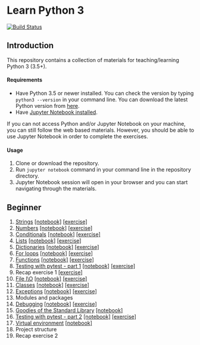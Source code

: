 # Learn Python 3

[![Build Status](https://travis-ci.org/jerry-git/learn-python3.svg?branch=master)](https://travis-ci.org/jerry-git/learn-python3)

## Introduction

This repository contains a collection of materials for teaching/learning Python 3 (3.5+).

#### Requirements
* Have Python 3.5 or newer installed. You can check the version by typing `python3 --version` in your command line. You can download the latest Python version from [here](https://www.python.org/downloads/).
* Have [Jupyter Notebook installed](http://jupyter.readthedocs.io/en/latest/install.html).

If you can not access Python and/or Jupyter Notebook on your machine, you can still follow the web based materials. However, you should be able to use Jupyter Notebook in order to complete the exercises.

#### Usage

1. Clone or download the repository.
2. Run `jupyter notebook` command in your command line in the repository directory.
3. Jupyter Notebook session will open in your browser and you can start navigating through the materials.


## Beginner
1. [Strings](http://htmlpreview.github.com/?https://github.com/jerry-git/learn-python3/blob/master/notebooks/beginner/html/strings.html) [[notebook]](https://github.com/jerry-git/learn-python3/blob/master/notebooks/beginner/strings.ipynb) [[exercise]](https://github.com/jerry-git/learn-python3/blob/master/notebooks/beginner/exercises/strings_exercise.ipynb)
1. [Numbers](http://htmlpreview.github.com/?https://github.com/jerry-git/learn-python3/blob/master/notebooks/beginner/html/numbers.html) [[notebook]](https://github.com/jerry-git/learn-python3/blob/master/notebooks/beginner/numbers.ipynb) [[exercise]](https://github.com/jerry-git/learn-python3/blob/master/notebooks/beginner/exercises/numbers_exercise.ipynb)
1. [Conditionals](http://htmlpreview.github.com/?https://github.com/jerry-git/learn-python3/blob/master/notebooks/beginner/html/conditionals.html) [[notebook]](https://github.com/jerry-git/learn-python3/blob/master/notebooks/beginner/conditionals.ipynb) [[exercise]](https://github.com/jerry-git/learn-python3/blob/master/notebooks/beginner/exercises/conditionals_exercise.ipynb)
1. [Lists](http://htmlpreview.github.com/?https://github.com/jerry-git/learn-python3/blob/master/notebooks/beginner/html/lists.html) [[notebook]](https://github.com/jerry-git/learn-python3/blob/master/notebooks/beginner/lists.ipynb) [[exercise]](https://github.com/jerry-git/learn-python3/blob/master/notebooks/beginner/exercises/lists_exercise.ipynb)
1. [Dictionaries](http://htmlpreview.github.com/?https://github.com/jerry-git/learn-python3/blob/master/notebooks/beginner/html/dictionaries.html) [[notebook]](https://github.com/jerry-git/learn-python3/blob/master/notebooks/beginner/dictionaries.ipynb) [[exercise]](https://github.com/jerry-git/learn-python3/blob/master/notebooks/beginner/exercises/dictionaries_exercise.ipynb)
1. [For loops](http://htmlpreview.github.com/?https://github.com/jerry-git/learn-python3/blob/master/notebooks/beginner/html/for_loops.html) [[notebook]](https://github.com/jerry-git/learn-python3/blob/master/notebooks/beginner/for_loops.ipynb) [[exercise]](https://github.com/jerry-git/learn-python3/blob/master/notebooks/beginner/exercises/for_loops_exercise.ipynb)
1. [Functions](http://htmlpreview.github.com/?https://github.com/jerry-git/learn-python3/blob/master/notebooks/beginner/html/functions.html) [[notebook]](https://github.com/jerry-git/learn-python3/blob/master/notebooks/beginner/functions.ipynb) [[exercise]](https://github.com/jerry-git/learn-python3/blob/master/notebooks/beginner/exercises/functions_exercise.ipynb)
1. [Testing with pytest - part 1](http://htmlpreview.github.com/?https://github.com/jerry-git/learn-python3/blob/master/notebooks/beginner/html/testing1.html) [[notebook]](https://github.com/jerry-git/learn-python3/blob/master/notebooks/beginner/testing1.ipynb) [[exercise]](https://github.com/jerry-git/learn-python3/blob/master/notebooks/beginner/exercises/testing1_exercise.ipynb)
1. Recap exercise 1 [[exercise]](https://github.com/jerry-git/learn-python3/blob/master/notebooks/beginner/exercises/recap1_exercise.ipynb)
1. [File I\O](http://htmlpreview.github.com/?https://github.com/jerry-git/learn-python3/blob/master/notebooks/beginner/html/file_io.html) [[notebook]](https://github.com/jerry-git/learn-python3/blob/master/notebooks/beginner/file_io.ipynb) [[exercise]](https://github.com/jerry-git/learn-python3/blob/master/notebooks/beginner/exercises/file_io_exercise.ipynb)
1. [Classes](http://htmlpreview.github.com/?https://github.com/jerry-git/learn-python3/blob/master/notebooks/beginner/html/classes.html) [[notebook]](https://github.com/jerry-git/learn-python3/blob/master/notebooks/beginner/classes.ipynb) [[exercise]](https://github.com/jerry-git/learn-python3/blob/master/notebooks/beginner/exercises/classes_exercise.ipynb)
1. [Exceptions](http://htmlpreview.github.com/?https://github.com/jerry-git/learn-python3/blob/master/notebooks/beginner/html/exceptions.html) [[notebook]](https://github.com/jerry-git/learn-python3/blob/master/notebooks/beginner/exceptions.ipynb) [[exercise]](https://github.com/jerry-git/learn-python3/blob/master/notebooks/beginner/exercises/exceptions_exercise.ipynb)
1. Modules and packages
1. [Debugging](http://htmlpreview.github.com/?https://github.com/jerry-git/learn-python3/blob/master/notebooks/beginner/html/debugging.html) [[notebook]](https://github.com/jerry-git/learn-python3/blob/master/notebooks/beginner/debugging.ipynb) [[exercise]](https://github.com/jerry-git/learn-python3/blob/master/notebooks/beginner/exercises/debugging_exercise.ipynb)
1. [Goodies of the Standard Library](http://htmlpreview.github.com/?https://github.com/jerry-git/learn-python3/blob/master/notebooks/beginner/html/std_lib.html) [[notebook]](https://github.com/jerry-git/learn-python3/blob/master/notebooks/beginner/std_lib.ipynb)
1. [Testing with pytest - part 2](http://htmlpreview.github.com/?https://github.com/jerry-git/learn-python3/blob/master/notebooks/beginner/html/testing2.html) [[notebook]](https://github.com/jerry-git/learn-python3/blob/master/notebooks/beginner/testing2.ipynb) [[exercise]](https://github.com/jerry-git/learn-python3/blob/master/notebooks/beginner/exercises/testing2_exercise.ipynb)
1. [Virtual environment](http://htmlpreview.github.com/?https://github.com/jerry-git/learn-python3/blob/master/notebooks/beginner/html/venv.html) [[notebook]](https://github.com/jerry-git/learn-python3/blob/master/notebooks/beginner/venv.ipynb)
1. Project structure
1. Recap exercise 2